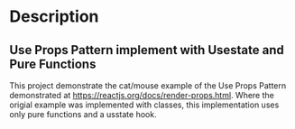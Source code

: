 # Description

## Use Props Pattern implement with Usestate and Pure Functions
This project demonstrate the cat/mouse example of the Use Props Pattern demonstrated at https://reactjs.org/docs/render-props.html. Where the origial example was implemented with classes, this implementation uses only pure functions and a usstate hook.
